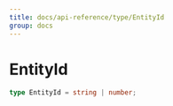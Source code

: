 ```yaml
---
title: docs/api-reference/type/EntityId
group: docs
---
```


# EntityId

```ts
type EntityId = string | number;
```


